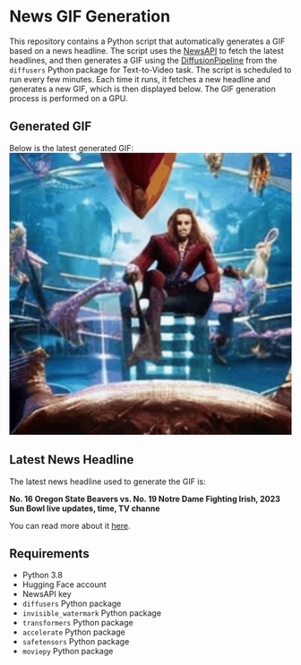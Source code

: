 # News GIF Generation
This repository contains a Python script that automatically generates a GIF based on a news headline. The script uses the [NewsAPI](https://newsapi.org/) to fetch the latest headlines, and then generates a GIF using the [DiffusionPipeline](https://github.com/huggingface/diffusers) from the `diffusers` Python package for Text-to-Video task.
The script is scheduled to run every few minutes. Each time it runs, it fetches a new headline and generates a new GIF, which is then displayed below. The GIF generation process is performed on a GPU.

## Generated GIF
Below is the latest generated GIF:
![Generated GIF](output.gif?raw=true&v=1703968433)

## Latest News Headline
The latest news headline used to generate the GIF is:

**No. 16 Oregon State Beavers vs. No. 19 Notre Dame Fighting Irish, 2023 Sun Bowl live updates, time, TV channe**

You can read more about it [here](https://www.oregonlive.com/beavers/2023/12/no-16-oregon-state-beavers-vs-no-19-notre-dame-fighting-irish-2023-sun-bowl-live-updates-time-tv-channel-how-to-watch-online.html).

## Requirements
- Python 3.8
- Hugging Face account
- NewsAPI key
- `diffusers` Python package
- `invisible_watermark` Python package
- `transformers` Python package
- `accelerate` Python package
- `safetensors` Python package
- `moviepy` Python package
